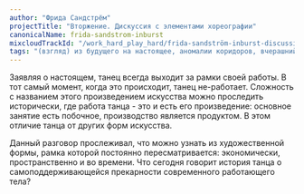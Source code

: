 ```yaml
---
author: "Фрида Сандстрём"
projectTitle: "Вторжение. Дискуссия с элементами хореографии"
canonicalName: frida-sandstrom-inburst
mixcloudTrackId: "/work_hard_play_hard/frida-sandström-inburst-discussion-and-movement-session/"
tags: "(взгляд) из будущего на настоящее, аномалии коридоров, вчерашний неотчужденный праздник, практики самих себя, рассеянная коллективность, социальная хореография, практика маленьких движений, джой ускорение, политический танцпол, спекулятивный синтез, ритм, совпадание"
---
```

Заявляя о настоящем, танец всегда выходит за рамки своей работы. В тот самый момент, когда это происходит, танец не-работает. Сложность с названием этого произведением искусства можно проследить исторически, где работа танца - это и есть его произведение: основное занятие есть побочное, производство является продуктом. В этом отличие танца от других форм искусства.

Данный разговор прослеживал, что можно узнать из художественной формы, рамка которой постоянно пересматривается: экономически, пространственно и во времени. Что сегодня говорит история танца о самоподдерживающейся прекарности современного работающего тела?
